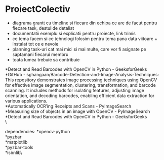 # ProiectColectiv

- diagrama grantt cu timeline si fiecare din echipa ce are de facut
        pentru fiecare task, destul de detaliat
- documentatii exemplu si explicatii pentru proiecte, link trimis
- ce tema facem si ce tehnologi folosim pentru tema pana data viitoare + instalat tot ce e nevoie
- planning task-uri cat mai mici si mai multe, care vor fi asignate pe saptamani fiecarui membru
- toata lumea trebuie sa contribuie



*Detect and Read Barcodes with OpenCV in Python - GeeksforGeeks\
*GitHub - sghangaan/Barcode-Detection-and-Image-Analysis-Techniques: This repository demonstrates image processing techniques using OpenCV for effective image segmentation, clustering, transformation, and barcode scanning. It includes methods for isolating features, adjusting image orientation, and decoding barcodes, enabling efficient data extraction for various applications.\
*Automatically OCR’ing Receipts and Scans - PyImageSearch\
*Measuring size of objects in an image with OpenCV - PyImageSearch\
*Detect and Read Barcodes with OpenCV in Python - GeeksforGeeks\
\

dependencies:
        *opencv-python\
        *pyzbar\
        *matplotlib\
        *pyzbar-tools\
        *isbnlib\
